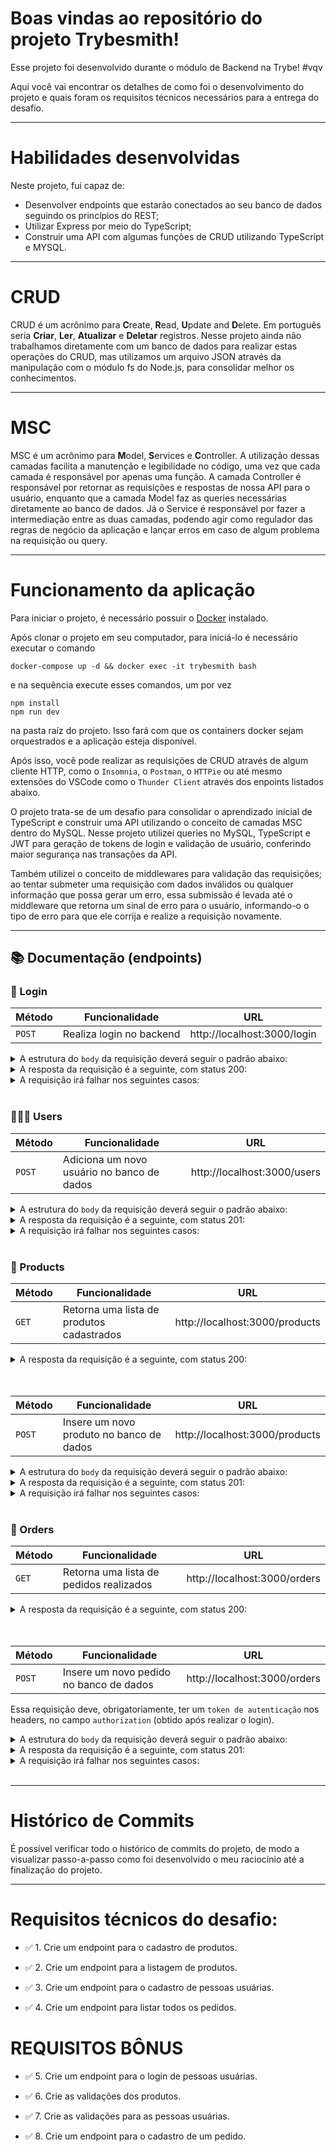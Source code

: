 # Boas vindas ao repositório do projeto <b>Trybesmith</b>!

Esse projeto foi desenvolvido durante o módulo de Backend na Trybe! #vqv 

Aqui você vai encontrar os detalhes de como foi o desenvolvimento do projeto e quais foram os requisitos técnicos necessários para a entrega do desafio.

---

# Habilidades desenvolvidas

Neste projeto, fui capaz de:

- Desenvolver endpoints que estarão conectados ao seu banco de dados seguindo os princípios do REST;
- Utilizar Express por meio do TypeScript;
- Construir uma API com algumas funções de CRUD utilizando TypeScript e MYSQL. 
   
---

# CRUD

CRUD é um acrônimo para **C**reate, **R**ead, **U**pdate and **D**elete. Em português seria **Criar**, **Ler**, **Atualizar** e **Deletar** registros. Nesse projeto ainda não trabalhamos diretamente com um banco de dados para realizar estas operações do CRUD, mas utilizamos um arquivo JSON através da manipulação com o módulo fs do Node.js, para consolidar melhor os conhecimentos.

---

# MSC

MSC é um acrônimo para **M**odel, **S**ervices e **C**ontroller. A utilização dessas camadas facilita a manutenção e legibilidade no código, uma vez que cada camada é responsável por apenas uma função. A camada Controller é responsável por retornar as requisições e respostas de nossa API para o usuário, enquanto que a camada Model faz as queries necessárias diretamente ao banco de dados. Já o Service é responsável por fazer a intermediação entre as duas camadas, podendo agir como regulador das regras de negócio da aplicação e lançar erros em caso de algum problema na requisição ou query.

---

# Funcionamento da aplicação

Para iniciar o projeto, é necessário possuir o [Docker](https://docs.docker.com/engine/install/ubuntu/) instalado.

Após clonar o projeto em seu computador, para iniciá-lo é necessário executar o comando
```
docker-compose up -d && docker exec -it trybesmith bash
```
e na sequência execute esses comandos, um por vez
```
npm install
npm run dev
```

na pasta raíz do projeto. Isso fará com que os containers docker sejam orquestrados e a aplicação esteja disponível.

Após isso, você pode realizar as requisições de CRUD através de algum cliente HTTP, como o `Insomnia`, o `Postman`, o `HTTPie` ou até mesmo extensões do VSCode como o `Thunder Client` através dos enpoints listados abaixo.

O projeto trata-se de um desafio para consolidar o aprendizado inicial de TypeScript e construir uma API utilizando o conceito de camadas MSC dentro do MySQL. Nesse projeto utilizei queries no MySQL, TypeScript e JWT para geração de tokens de login e validação de usuário, conferindo maior segurança nas transações da API.

Também utilizei o conceito de middlewares para validação das requisições; ao tentar submeter uma requisição com dados inválidos ou qualquer informação que possa gerar um erro, essa submissão é levada até o middleware que retorna um sinal de erro para o usuário, informando-o o tipo de erro para que ele corrija e realize a requisição novamente.

---

## 📚 Documentação (endpoints)

### 🔑 Login
| Método | Funcionalidade           | URL                         |
| ------ | ------------------------ | --------------------------- |
| `POST` | Realiza login no backend | http://localhost:3000/login |

<details>
  <summary>A estrutura do <code>body</code> da requisição deverá seguir o padrão abaixo:</summary>

```json
{
  "username": "string",
  "password": "string"
}
```

</details>

<details>
  <summary>A resposta da requisição é a seguinte, com status 200:</summary>

```json
{
  "token": "eyJhbGciOiJIUzI1NiIsInR5cCI6IkpXVCJ9.eyJzdWIiOiIxMjM0NTY3ODkwIiwibmFtZSI6IkpvaG4gRG9lIiwiaWF0IjoxNTE2MjM5MDIyfQ.SflKxwRJSMeKKF2QT4fwpMeJf36POk6yJV_adQssw5c"
}
```

</details>

<details>
  <summary>A requisição irá falhar nos seguintes casos:</summary>
  - A rota retorna o código <code>400</code>, com a mensagem <code>"username" is required</code> caso o campo username não seja informado no body da requisição;<br>
  - A rota retorna o código <code>400</code>, com a mensagem <code>"password" is required</code> caso o campo password não seja informado no body da requisição;<br>
  - A rota retorna o código <code>401</code>, com a mensagem <code>Username or password invalid</code> caso o username e/ou a senha forem inválidos no body da requisição.
</details>
<br>

### 👨🏻‍🦱 Users

| Método | Funcionalidade                             | URL                         |
| ------ | ------------------------------------------ | --------------------------- |
| `POST` | Adiciona um novo usuário no banco de dados | http://localhost:3000/users |

<details>
  <summary>A estrutura do <code>body</code> da requisição deverá seguir o padrão abaixo:</summary>

```json
{ 
  "username": "MAX",
  "classe": "swordsman",
  "level": 10,
  "password": "SavingPeople"
}
```

</details>

<details>
  <summary>A resposta da requisição é a seguinte, com status 201:</summary>

```json
{
  "token": "eyJhbGciOiJIUzI1NiIsInR5cCI6IkpXVCJ9.eyJzdWIiOiIxMjM0NTY3ODkwIiwibmFtZSI6IkpvaG4gRG9lIiwiaWF0IjoxNTE2MjM5MDIyfQ.SflKxwRJSMeKKF2QT4fwpMeJf36POk6yJV_adQssw5c"
}
```

</details>

<details>
  <summary>A requisição irá falhar nos seguintes casos:</summary>
  - A rota retorna o código <code>400</code>, com a mensagem <code>"username" is required</code> caso o campo username não seja informado no body da requisição;<br>
  - A rota retorna o código <code>422</code>, com a mensagem <code>"username" must be a string</code> caso o campo username não seja uma string no body da requisição;<br>
  - A rota retorna o código <code>422</code>, com a mensagem <code>"username" length must be at least 3 characters long</code> caso o campo username tenha menos de 3 caracteres no body da requisição;<br>
  - A rota retorna o código <code>400</code>, com a mensagem <code>"classe" is required</code> caso o campo classe não seja informado no body da requisição;<br>
  - A rota retorna o código <code>422</code>, com a mensagem <code>"classe" must be a string</code> caso o campo classe não seja uma string no body da requisição;<br>
  - A rota retorna o código <code>422</code>, com a mensagem <code>"classe" length must be at least 3 characters long</code> caso o campo classe tenha menos de 3 caracteres no body da requisição;<br>
  - A rota retorna o código <code>400</code>, com a mensagem <code>"level" is required</code> caso o campo level não seja informado no body da requisição;<br>
  - A rota retorna o código <code>422</code>, com a mensagem <code>"level" must be a number</code> caso o campo level não seja um number no body da requisição;<br>
  - A rota retorna o código <code>422</code>, com a mensagem <code>"level" must be greater than or equal to 1</code> caso o campo level inferior a 1 no body da requisição;<br>
  - A rota retorna o código <code>400</code>, com a mensagem <code>"password" is required</code> caso o campo password não seja informado no body da requisição;<br>
  - A rota retorna o código <code>422</code>, com a mensagem <code>"password" must be a string</code> caso o campo password não seja uma string no body da requisição;<br>
  - A rota retorna o código <code>422</code>, com a mensagem <code>"password" length must be at least 8 characters long</code> caso o campo password tenha menos de 8 caracteres no body da requisição.<br>
</details>
<br>

### 🛒 Products
| Método | Funcionalidade                            | URL                            |
| ------ | ----------------------------------------- | ------------------------------ |
| `GET`  | Retorna uma lista de produtos cadastrados | http://localhost:3000/products |

<details>
  <summary>A resposta da requisição é a seguinte, com status 200:</summary>

```json
[
  {
    "id": 1,
    "name": "Poção de cura",
    "amount": "20 gold",
    "orderId": null
  },
  {
    "id": 2,
    "name": "Escudo do Herói",
    "amount": "100 diamond",
    "orderId": 1
  }
]
```

</details>
<br>
<br>

| Método | Funcionalidade                           | URL                            |
| ------ | ---------------------------------------- | ------------------------------ |
| `POST` | Insere um novo produto no banco de dados | http://localhost:3000/products |

<details>
  <summary>A estrutura do <code>body</code> da requisição deverá seguir o padrão abaixo:</summary>

```json
{
  "name": "Espada longa",
  "amount": "30 peças de ouro"
}
```

</details>

<details>
  <summary>A resposta da requisição é a seguinte, com status 201:</summary>

```json
{
  "id": 1,
  "name": "Poção de cura",
  "amount": "20 gold",
}
```

</details>

<details>
  <summary>A requisição irá falhar nos seguintes casos:</summary>
  - A rota retorna o código <code>400</code>, com a mensagem <code>"name" is required</code> caso o campo name não seja informado no body da requisição;<br>
  - A rota retorna o código <code>422</code>, com a mensagem <code>"name" must be a string</code> caso o campo name não seja uma string no body da requisição;<br>
  - A rota retorna o código <code>422</code>, com a mensagem <code>"name" length must be at least 3 characters long</code> caso o campo name tenha menos de 3 caracteres no body da requisição;<br>
  - A rota retorna o código <code>400</code>, com a mensagem <code>"amount" is required</code> caso o campo amount não seja informado no body da requisição;<br>
  - A rota retorna o código <code>422</code>, com a mensagem <code>"amount" must be a string</code> caso o campo amount não seja uma string no body da requisição;<br>
  - A rota retorna o código <code>422</code>, com a mensagem <code>"amount" length must be at least 3 characters long</code> caso o campo amount tenha menos de 3 caracteres no body da requisição.<br>
</details>
<br>

### 🛒 Orders
| Método | Funcionalidade                          | URL                          |
| ------ | --------------------------------------- | ---------------------------- |
| `GET`  | Retorna uma lista de pedidos realizados | http://localhost:3000/orders |

<details>
  <summary>A resposta da requisição é a seguinte, com status 200:</summary>

```json
[
  {
    "id": 1,
    "userId": 2,
    "productsIds": [1, 2]
  },
  {
    "id": 2,
    "userId": 2,
    "productsIds": [3, 4]
  }
]
```

</details>
<br>
<br>

| Método | Funcionalidade                          | URL                          |
| ------ | --------------------------------------- | ---------------------------- |
| `POST` | Insere um novo pedido no banco de dados | http://localhost:3000/orders |

Essa requisição deve, obrigatoriamente, ter um `token de autenticação` nos headers, no campo `authorization` (obtido após realizar o login).

<details>
  <summary>A estrutura do <code>body</code> da requisição deverá seguir o padrão abaixo:</summary>

```json
{
  "productsIds": [1, 2]
}
```

</details>

<details>
  <summary>A resposta da requisição é a seguinte, com status 201:</summary>

```json
{
  "userId": 1,
  "productsIds": [1, 2]
}
```

</details>

<details>
  <summary>A requisição irá falhar nos seguintes casos:</summary>
  - A rota retorna o código <code>401</code>, com a mensagem <code>Token not found</code> caso o campo authorization nos headers não contenha nenhuma informação de token;<br>
  - A rota retorna o código <code>401</code>, com a mensagem <code>Invalid token</code> caso o campo authorization nos headers contenha um token inválido;<br>
  - A rota retorna o código <code>400</code>, com a mensagem <code>"productsIds" is required</code> caso o campo productsIds não seja informado no body da requisição;<br>
  - A rota retorna o código <code>422</code>, com a mensagem <code>"productsIds" must be an array</code> caso o campo productsIds não seja um array no body da requisição;<br>
  - A rota retorna o código <code>422</code>, com a mensagem <code>"productsIds" must include only numbers</code> caso algum item do campo productsIds não seja um número no body da requisição (ou se o campo for um array vazio);<br>
</details>
<br>

---

# Histórico de Commits

É possível verificar todo o histórico de commits do projeto, de modo a visualizar passo-a-passo como foi desenvolvido o meu raciocínio até a finalização do projeto.

---

# Requisitos técnicos do desafio:

- ✅ 1. Crie um endpoint para o cadastro de produtos.

- ✅ 2. Crie um endpoint para a listagem de produtos.

- ✅ 3. Crie um endpoint para o cadastro de pessoas usuárias.

- ✅ 4. Crie um endpoint para listar todos os pedidos.

# REQUISITOS BÔNUS

- ✅ 5. Crie um endpoint para o login de pessoas usuárias.

- ✅ 6. Crie as validações dos produtos.

- ✅ 7. Crie as validações para as pessoas usuárias.

- ✅ 8. Crie um endpoint para o cadastro de um pedido.
